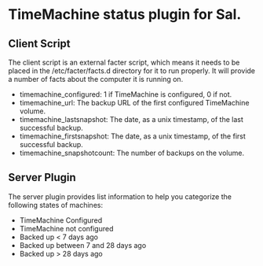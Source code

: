 # TimeMachine status plugin for Sal.

## Client Script

The client script is an external facter script, which means it needs to
be placed in the /etc/facter/facts.d directory for it to run properly. It
will provide a number of facts about the computer it is running on.

* timemachine_configured: 1 if TimeMachine is configured, 0 if not.
* timemachine_url: The backup URL of the first configured TimeMachine volume.
* timemachine_lastsnapshot: The date, as a unix timestamp, of the last successful backup.
* timemachine_firstsnapshot: The date, as a unix timestamp, of the first successful backup.
* timemachine_snapshotcount: The number of backups on the volume.

## Server Plugin

The server plugin provides list information to help you categorize the
following states of machines:

* TimeMachine Configured
* TimeMachine not configured
* Backed up < 7 days ago
* Backed up between 7 and 28 days ago
* Backed up > 28 days ago
